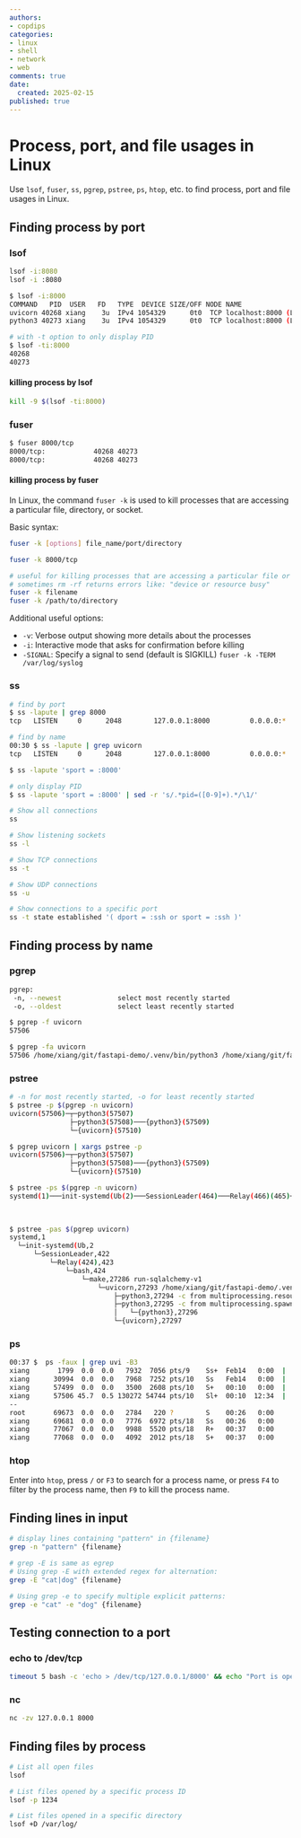 ```yaml
---
authors:
- copdips
categories:
- linux
- shell
- network
- web
comments: true
date:
  created: 2025-02-15
published: true
---
```


# Process, port, and file usages in Linux

Use `lsof`, `fuser`, `ss`, `pgrep`, `pstree`, `ps`, `htop`, etc. to find process, port and file usages in Linux.

<!-- more -->

## Finding process by port

### lsof

```bash
lsof -i:8080
lsof -i :8080

$ lsof -i:8000
COMMAND   PID  USER   FD   TYPE  DEVICE SIZE/OFF NODE NAME
uvicorn 40268 xiang    3u  IPv4 1054329      0t0  TCP localhost:8000 (LISTEN)
python3 40273 xiang    3u  IPv4 1054329      0t0  TCP localhost:8000 (LISTEN)

# with -t option to only display PID
$ lsof -ti:8000
40268
40273
```

#### killing process by lsof

```bash
kill -9 $(lsof -ti:8000)
```

### fuser

```bash
$ fuser 8000/tcp
8000/tcp:            40268 40273
8000/tcp:            40268 40273
```

#### killing process by fuser

In Linux, the command `fuser -k` is used to kill processes that are accessing a particular file, directory, or socket.

Basic syntax:

```bash
fuser -k [options] file_name/port/directory
```

```bash
fuser -k 8000/tcp

# useful for killing processes that are accessing a particular file or directory
# sometimes rm -rf returns errors like: "device or resource busy"
fuser -k filename
fuser -k /path/to/directory
```

Additional useful options:

- `-v`: Verbose output showing more details about the processes
- `-i`: Interactive mode that asks for confirmation before killing
- `-SIGNAL`: Specify a signal to send (default is SIGKILL) `fuser -k -TERM /var/log/syslog`

### ss

```bash
# find by port
$ ss -lapute | grep 8000
tcp   LISTEN     0      2048        127.0.0.1:8000          0.0.0.0:*     users:(("python3",pid=53146,fd=3),("uvicorn",pid=53141,fd=3)) uid:1002 ino:1271011 sk:1001 cgroup:/ <->

# find by name
00:30 $ ss -lapute | grep uvicorn
tcp   LISTEN     0      2048        127.0.0.1:8000          0.0.0.0:*     users:(("python3",pid=53146,fd=3),("uvicorn",pid=53141,fd=3)) uid:1002 ino:1271011 sk:1001 cgroup:/ <->

$ ss -lapute 'sport = :8000'

# only display PID
$ ss -lapute 'sport = :8000' | sed -r 's/.*pid=([0-9]+).*/\1/'

# Show all connections
ss

# Show listening sockets
ss -l

# Show TCP connections
ss -t

# Show UDP connections
ss -u

# Show connections to a specific port
ss -t state established '( dport = :ssh or sport = :ssh )'
```

## Finding process by name

### pgrep

```bash
pgrep:
 -n, --newest              select most recently started
 -o, --oldest              select least recently started

$ pgrep -f uvicorn
57506

$ pgrep -fa uvicorn
57506 /home/xiang/git/fastapi-demo/.venv/bin/python3 /home/xiang/git/fastapi-demo/.venv/bin/uvicorn app_sqlalchemy_v1.main:app --reload
```

### pstree

```bash
# -n for most recently started, -o for least recently started
$ pstree -p $(pgrep -n uvicorn)
uvicorn(57506)─┬─python3(57507)
               ├─python3(57508)───{python3}(57509)
               └─{uvicorn}(57510)

$ pgrep uvicorn | xargs pstree -p
uvicorn(57506)─┬─python3(57507)
               ├─python3(57508)───{python3}(57509)
               └─{uvicorn}(57510)

$ pstree -ps $(pgrep -n uvicorn)
systemd(1)───init-systemd(Ub(2)───SessionLeader(464)───Relay(466)(465)───sh(466)───sh(467)───sh(472)───node(476)───node(579)───bash(30994)───make(57499)───uvicorn(57506)─┬─python3(57507)
                                                                                                                                                                          ├─python3(57508)───{python3}(57509)
                                                                                                                                                                          └─{uvicorn}(57510)

$ pstree -pas $(pgrep uvicorn)
systemd,1
  └─init-systemd(Ub,2
      └─SessionLeader,422
          └─Relay(424),423
              └─bash,424
                  └─make,27286 run-sqlalchemy-v1
                      └─uvicorn,27293 /home/xiang/git/fastapi-demo/.venv/bin/uvicorn app_sqlalchemy_v1.main:app --reload
                          ├─python3,27294 -c from multiprocessing.resource_tracker import main;main(4)
                          ├─python3,27295 -c from multiprocessing.spawn import spawn_main; spawn_main(tracker_fd=5, pipe_handle=7) --multiprocessing-fork
                          │   └─{python3},27296
                          └─{uvicorn},27297
```

### ps

```bash
00:37 $  ps -faux | grep uvi -B3
xiang       1799  0.0  0.0   7932  7056 pts/9    Ss+  Feb14   0:00  |       |               |   \_ /bin/bash --init-file /home/xiang/.vscode-server/bin/e54c774e0add60467559eb0d1e229c6452cf8447/out/vs/workbench/contrib/terminal/common/scripts/shellIntegration-bash.sh
xiang      30994  0.0  0.0   7968  7252 pts/10   Ss   Feb14   0:00  |       |               |   \_ /bin/bash
xiang      57499  0.0  0.0   3500  2608 pts/10   S+   00:10   0:00  |       |               |   |   \_ make run-sqlalchemy-v1
xiang      57506 45.7  0.5 130272 54744 pts/10   Sl+  00:10  12:34  |       |               |   |       \_ /home/xiang/git/fastapi-demo/.venv/bin/python3 /home/xiang/git/fastapi-demo/.venv/bin/uvicorn app_sqlalchemy_v1.main:app --reload
--
root       69673  0.0  0.0   2784   220 ?        S    00:26   0:00      \_ /init
xiang      69681  0.0  0.0   7776  6972 pts/18   Ss   00:26   0:00          \_ -bash
xiang      77067  0.0  0.0   9988  5520 pts/18   R+   00:37   0:00              \_ ps -faux
xiang      77068  0.0  0.0   4092  2012 pts/18   S+   00:37   0:00              \_ grep --color=auto uvi -B3
```

### htop

Enter into `htop`, press `/` or `F3` to search for a process name, or press `F4` to filter by the process name, then `F9` to kill the process name.

## Finding lines in input

```bash
# display lines containing "pattern" in {filename}
grep -n "pattern" {filename}

# grep -E is same as egrep
# Using grep -E with extended regex for alternation:
grep -E "cat|dog" {filename}

# Using grep -e to specify multiple explicit patterns:
grep -e "cat" -e "dog" {filename}
```

## Testing connection to a port

### echo to /dev/tcp

```bash
timeout 5 bash -c 'echo > /dev/tcp/127.0.0.1/8000' && echo "Port is open" || echo "Port is closed"
```

### nc

```bash
nc -zv 127.0.0.1 8000
```

## Finding files by process

```bash
# List all open files
lsof

# List files opened by a specific process ID
lsof -p 1234

# List files opened in a specific directory
lsof +D /var/log/
```
